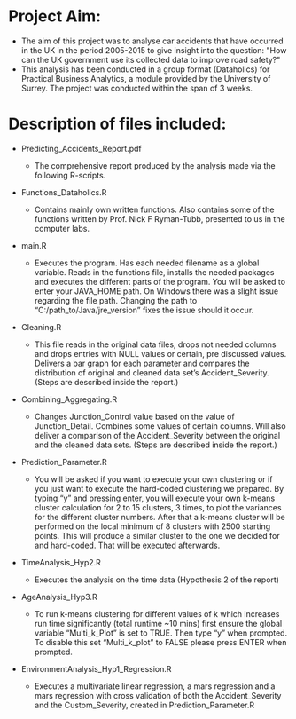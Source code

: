 # Project Aim:
- The aim of this project was to analyse car accidents that have occurred in the UK in the
period 2005-2015 to give insight into the question: "How can the UK government use
its collected data to improve road safety?"
- This analysis has been conducted in a group format (Dataholics) for Practical Business Analytics, a module provided by the University of Surrey. The project was conducted within the span of 3 weeks.

# Description of files included:
- Predicting_Accidents_Report.pdf
    - The comprehensive report produced by the analysis made via the following R-scripts.
- Functions_Dataholics.R
  - Contains mainly own written functions. Also contains some of the functions written by Prof. Nick F Ryman-Tubb, presented to us in the computer labs.

- main.R
    - Executes the program. Has each needed filename as a global variable. Reads in the functions file, installs the needed packages and executes the different parts of the program.
You will be asked to enter your JAVA_HOME path. On Windows there was a slight issue regarding the file path. Changing the path to “C:/path_to/Java/jre_version” fixes the issue should it occur. 

- Cleaning.R
    - This file reads in the original data files, drops not needed columns and drops entries with NULL values or certain, pre discussed values. Delivers a bar graph for each parameter and compares the distribution of original and cleaned data set’s Accident_Severity. (Steps are described inside the report.)

- Combining_Aggregating.R
    - Changes Junction_Control value based on the value of Junction_Detail. Combines some values of certain columns. Will also deliver a comparison of the Accident_Severity between the original and the cleaned data sets. (Steps are described inside the report.)

- Prediction_Parameter.R
    - You will be asked if you want to execute your own clustering or if you just want to execute the hard-coded clustering we prepared. By typing “y” and pressing enter, you will execute your own k-means cluster calculation for 2 to 15 clusters, 3 times, to plot the variances for the different cluster numbers. After that a k-means cluster will be performed on the local minimum of 8 clusters with 2500 starting points. This will produce a similar cluster to the one we decided for and hard-coded. That will be executed afterwards.
- TimeAnalysis_Hyp2.R
    - Executes the analysis on the time data (Hypothesis 2 of the report)

- AgeAnalysis_Hyp3.R
    - To run k-means clustering for different values of k which increases run time significantly (total runtime ~10 mins) first ensure the global variable “Multi_k_Plot” is set to TRUE. Then type “y” when prompted. To disable this set “Multi_k_plot” to FALSE please press ENTER when prompted.

-  EnvironmentAnalysis_Hyp1_Regression.R
    - Executes a multivariate linear regression, a mars regression and a mars regression with cross validation of both the Accident_Severity and the Custom_Severity, created in Prediction_Parameter.R
